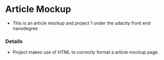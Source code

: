# Article Mockup

- This is an article mockup and project 1 under the udacity front end nanodegree

### Details 

- Project makes use of HTML to correctly format a article mockup page.


